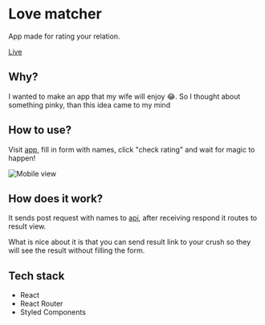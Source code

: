 # Love matcher
App made for rating your relation.

[Live](https://love-matcher.netlify.app)

## Why?
I wanted to make an app that my wife will enjoy 😂. So I thought about something pinky, than this idea came to my mind

## How to use?

Visit [app](https://love-matcher.netlify.app), fill in form with names, click "check rating" and wait for magic to happen!

![Mobile view](../assets/lovematcher.png?raw=true)

## How does it work?

It sends post request with names to [api](https://github.com/nemmtor/love-matcher-api/blob/master/README.md), after receiving respond it routes to result view.

What is nice about it is that you can send result link to your crush so they will see the result without filling the form.


## Tech stack

- React
- React Router
- Styled Components
